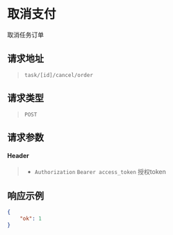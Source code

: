 # 取消支付

取消任务订单

## 请求地址

> `task/[id]/cancel/order`

## 请求类型

> `POST`

## 请求参数

#### Header

> - `Authorization` `Bearer access_token` 授权token

## 响应示例

```json
{
    "ok": 1
}
```